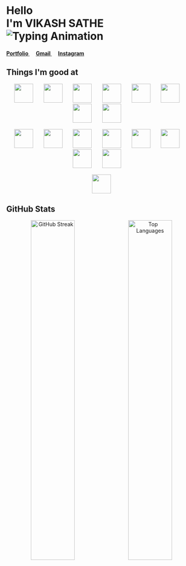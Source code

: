 <!-- Profile Header -->
<h1>
  Hello<br>
  I'm VIKASH SATHE <br>
 <img src="https://readme-typing-svg.demolab.com?font=Roboto&size=35&color=FFE066&vCenter=true&width=450&lines=Full+Stack+Developer;MERN+Stack+Developer;Frontend+Developer;Backend+Developer" alt="Typing Animation" />
</h1>


<h4><a href="https://vikashsathe-portfolio.netlify.app" target="_blank">
<strong>Portfolio</strong>
  </a>
  &nbsp;&nbsp;&nbsp;&nbsp;
    <a href="mailto:vikashsathe83@gmail.com" target="_blank">
    <strong>Gmail</strong>
  </a>
  &nbsp;&nbsp;&nbsp;&nbsp;
    <a href="https://www.instagram.com/yourusername" target="_blank">
   <strong>Instagram</strong>
  </a>
</h4>

<h2>Things I'm good at </h2>
<p align="center">
  <img src="https://skillicons.dev/icons?i=html" width="50" height="50" />&nbsp;&nbsp;&nbsp;&nbsp;&nbsp;&nbsp;
  <img src="https://skillicons.dev/icons?i=css" width="50" height="50" />&nbsp;&nbsp;&nbsp;&nbsp;&nbsp;&nbsp;
  <img src="https://skillicons.dev/icons?i=javascript" width="50" height="50" />&nbsp;&nbsp;&nbsp;&nbsp;&nbsp;&nbsp;
  <img src="https://skillicons.dev/icons?i=react" width="50" height="50" />&nbsp;&nbsp;&nbsp;&nbsp;&nbsp;&nbsp;
  <img src="https://skillicons.dev/icons?i=nodejs" width="50" height="50" />&nbsp;&nbsp;&nbsp;&nbsp;&nbsp;&nbsp;
  <img src="https://skillicons.dev/icons?i=express" width="50" height="50" />&nbsp;&nbsp;&nbsp;&nbsp;&nbsp;&nbsp;
  <img src="https://skillicons.dev/icons?i=mongodb" width="50" height="50" />&nbsp;&nbsp;&nbsp;&nbsp;&nbsp;&nbsp;
  <img src="https://skillicons.dev/icons?i=tailwind" width="50" height="50" />&nbsp;&nbsp;&nbsp;&nbsp;&nbsp;&nbsp;
</p>

<p align="center">
  <img src="https://skillicons.dev/icons?i=bootstrap" width="50" height="50" />&nbsp;&nbsp;&nbsp;&nbsp;&nbsp;&nbsp;
  <img src="https://skillicons.dev/icons?i=php" width="50" height="50" />&nbsp;&nbsp;&nbsp;&nbsp;&nbsp;&nbsp;
  <img src="https://skillicons.dev/icons?i=java" width="50" height="50" />&nbsp;&nbsp;&nbsp;&nbsp;&nbsp;&nbsp;
  <img src="https://skillicons.dev/icons?i=git" width="50" height="50" />&nbsp;&nbsp;&nbsp;&nbsp;&nbsp;&nbsp;
  <img src="https://skillicons.dev/icons?i=github" width="50" height="50" />&nbsp;&nbsp;&nbsp;&nbsp;&nbsp;&nbsp;
  <img src="https://skillicons.dev/icons?i=materialui" width="50" height="50" />&nbsp;&nbsp;&nbsp;&nbsp;&nbsp;&nbsp;
  <img src="https://skillicons.dev/icons?i=nextjs" width="50" height="50" />&nbsp;&nbsp;&nbsp;&nbsp;&nbsp;&nbsp;
  <img src="https://skillicons.dev/icons?i=vite" width="50" height="50" />&nbsp;&nbsp;&nbsp;&nbsp;&nbsp;&nbsp;
</p>

<p align="center">
  <img src="https://skillicons.dev/icons?i=redux" width="50" height="50" />
</p>

<!-- <p>
  <img src="https://skillicons.dev/icons?i=html,css,javascript,mongodb,express,react,nodejs,tailwind,bootstrap,php,java,git,github,materialui,nextjs,vite,redux" alt="Skills" />
</p> -->

<h2>GitHub Stats</h2> 
<p align="center">
  <img width="48%" src="https://github-readme-streak-stats.herokuapp.com?user=vikashsathe&theme=tokyonight" alt="GitHub Streak" />
  &nbsp;&nbsp;
  <img width="48%" src="https://github-readme-stats.vercel.app/api/top-langs/?username=vikashsathe&layout=compact&theme=tokyonight" alt="Top Languages" />
</p>

